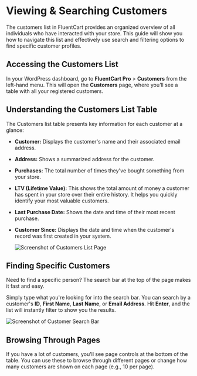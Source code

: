  # Viewing & Searching Customers

The customers list in FluentCart provides an organized overview of all individuals who have interacted with your store. This guide will show you how to navigate this list and effectively use search and filtering options to find specific customer profiles.

## Accessing the Customers List

In your WordPress dashboard, go to **FluentCart Pro** > **Customers** from the left-hand menu. This will open the **Customers** page, where you’ll see a table with all your registered customers.

## Understanding the Customers List Table

The Customers list table presents key information for each customer at a glance:

* **Customer:** Displays the customer's name and their associated email address. 
* **Address:** Shows a summarized address for the customer. 
* **Purchases:** The total number of times they've bought something from your store.
* **LTV (Lifetime Value):** This shows the total amount of money a customer has spent in your store over their entire history. It helps you quickly identify your most valuable customers. 
* **Last Purchase Date:** Shows the date and time of their most recent purchase. 
* **Customer Since:** Displays the date and time when the customer's record was first created in your system. 

    ![Screenshot of Customers List Page](/images/store-management/viewing-searching-customers/customers-list.png)

## Finding Specific Customers

Need to find a specific person? The search bar at the top of the page makes it fast and easy.

Simply type what you're looking for into the search bar. You can search by a customer's **ID**, **First Name**, **Last Name**, or **Email Address**. Hit **Enter**, and the list will instantly filter to show you the results.

   ![Screenshot of Customer Search Bar](/images/store-management/viewing-searching-customers/customer-search.png) 

## Browsing Through Pages

If you have a lot of customers, you'll see page controls at the bottom of the table. You can use these to browse through different pages or change how many customers are shown on each page (e.g., 10 per page).
